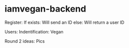 # iamvegan-backend

Register:
    If exists:
        Will send an ID
    else:
        Will return a user ID

Users:
    Indentification:
        Vegan

Round 2 ideas:
    Pics
